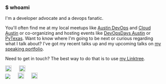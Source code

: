 ### $ whoami

I'm a developer advocate and a devops fanatic. 

You'll often find me at my local meetups like [Austin DevOps](https://github.com/Austin-Devops) and [Cloud Austin](https://www.meetup.com/CloudAustin/) or co-organizing and hosting events like [DevOpsDays Austin](https://devopsdays.org/austin) or [PyTexas](https://pytexas.org/2025). Want to know where I'm going to be next or curious regarding what I talk about? I've got my recent talks up and my upcoming talks on [my speaking portfolio](https://speaking.nimbinatus.com).

Need to get in touch? The best way to do that is to use [my Linktree](https://linktr.ee/nimbinatus).

<div>
  <a href="https://linktr.ee/nimbinatus"><img src="https://img.shields.io/badge/Linktree-1de9b6?logo=linktree&logoColor=1de9b6&label=Find%20Me&color=black" height=20 alt="Laura's Linktree"/></a>&nbsp;&nbsp;&nbsp;&nbsp;&nbsp;
  <a href="https://speaking.nimbinatus.com"><img src="https://img.shields.io/badge/Notist-white?logo=notist&logoColor=white&label=Conferences" alt="Laura's Notist Profile" height=20/></a>
  <br/>
  <a href="https://bsky.app/profile/nimbinatus.bsky.social"><img src="https://img.shields.io/badge/dynamic/json?url=https%3A%2F%2Fpublic.api.bsky.app%2Fxrpc%2Fapp.bsky.actor.getProfile%2F%3Factor%3Dnimbinatus.bsky.social&query=%24.followersCount&style=social&logo=bluesky&label=Follow%20%40nimbinatus.bsky.social"></a>&nbsp;&nbsp;&nbsp;&nbsp;&nbsp;
  <a href="https://hachyderm.io/@nimbinatus"><img src="https://img.shields.io/mastodon/follow/109245877985611377?domain=https%3A%2F%2Fhachyderm.io&style=social" height=20 alt="Laura's Mastodon"></a>&nbsp;&nbsp;&nbsp;&nbsp;&nbsp;
  <a href="https://www.linkedin.com/in/lauraasantamaria"><img src="https://img.shields.io/badge/LinkedIn-0A66C2?style=social&logo=linkedin&logoColor=b0A66C2&label=Follow%20me" height=20 alt="Laura's LinkedIn"></a>&nbsp;&nbsp;&nbsp;&nbsp;&nbsp;
</div>

<!--
**nimbinatus/nimbinatus** is a ✨ _special_ ✨ repository because its `README.md` (this file) appears on your GitHub profile.

Here are some ideas to get you started:

- 🔭 I’m currently working on ...
- 🌱 I’m currently learning ...
- 👯 I’m looking to collaborate on ...
- 🤔 I’m looking for help with ...
- 💬 Ask me about ...
- 📫 How to reach me: ...
- 😄 Pronouns: ...
- ⚡ Fun fact: ...
-->
